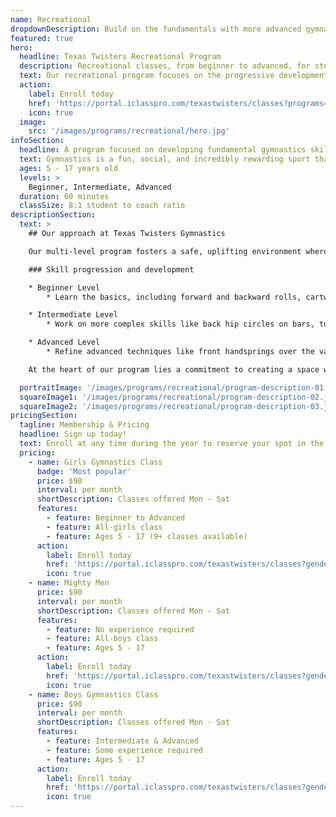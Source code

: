 ```yaml
---
name: Recreational
dropdownDescription: Build on the fundamentals with more advanced gymnastics skills.
featured: true
hero:
  headline: Texas Twisters Recreational Program
  description: Recreational classes, from beginner to advanced, for students age 5+ with a focus on developing and refining fundamental gymnastics skills on bars, beam, floor, vault, and trampolines.
  text: Our recreational program focuses on the progressive development of gymnastics skills from the ground up, with an emphasis on fun and safety in an encouraging environment.
  action:
    label: Enroll today
    href: 'https://portal.iclasspro.com/texastwisters/classes?programs=16'
    icon: true
  image:
    src: '/images/programs/recreational/hero.jpg'
infoSection:
  headline: A program focused on developing fundamental gymnastics skills
  text: Gymnastics is a fun, social, and incredibly rewarding sport that builds core movement skills and a healthy level of self-confidence, courage and discipline.
  ages: 5 - 17 years old
  levels: >
    Beginner, Intermediate, Advanced
  duration: 60 minutes
  classSize: 8:1 student to coach ratio
descriptionSection:
  text: >
    ## Our approach at Texas Twisters Gymnastics

    Our multi-level program fosters a safe, uplifting environment where kids progress at their own pace. With low student to coach ratios, we can ensure an optimal amount of hands-on coaching for each student and a wide variety of events and drills every week.

    ### Skill progression and development

    * Beginner Level
        * Learn the basics, including forward and backward rolls, cartwheels, and handstands. Develop strength and flexibility through exercises like straight-arm bridge holds. Get introduced to vaulting with squat-ons and dive rolls, and begin bar work with pike glide swings and pullovers. Build balance on the beam with relevè walks and straight jumps.

    * Intermediate Level
        * Work on more complex skills like back hip circles on bars, tuck jumps on beam, and handstand flatbacks on vault. Introduce backbends, handstand forward rolls, and round-off rebounds to floor tumbling. Continue to build strength, flexibility, and confidence.

    * Advanced Level
        * Refine advanced techniques like front handsprings over the vault, round-off back handsprings on floor, and front hip circles on bars. Challenge balance and precision on the beam with split jumps, full turns, and cartwheels. Prepare for higher-level gymnastics with a focus on technique and performance.

    At the heart of our program lies a commitment to creating a space where children can explore the remarkable potential of their talent. Through highly-skilled coaching with an emphasis on safety, we aim to inspire a sense of accomplishment, intent on helping each child grow not only as an athlete but as a confident, disciplined individual.

  portraitImage: '/images/programs/recreational/program-description-01.jpg'
  squareImage1: '/images/programs/recreational/program-description-02.jpg'
  squareImage2: '/images/programs/recreational/program-description-03.jpg'
pricingSection:
  tagline: Membership & Pricing
  headline: Sign up today!
  text: Enroll at any time during the year to reserve your spot in the class. Looking to practice than once a week? Ask us about our multi-class discounts!
  pricing:
    - name: Girls Gymnastics Class
      badge: 'Most popular'
      price: $90
      interval: per month
      shortDescription: Classes offered Mon - Sat
      features:
        - feature: Beginner to Advanced
        - feature: All-girls class
        - feature: Ages 5 - 17 (9+ classes available)
      action:
        label: Enroll today
        href: 'https://portal.iclasspro.com/texastwisters/classes?genders=0&programs=16'
        icon: true
    - name: Mighty Men
      price: $90
      interval: per month
      shortDescription: Classes offered Mon - Sat
      features:
        - feature: No experience required
        - feature: All-boys class
        - feature: Ages 5 - 17
      action:
        label: Enroll today
        href: 'https://portal.iclasspro.com/texastwisters/classes?genders=1&programs=16'
        icon: true
    - name: Boys Gymnastics Class
      price: $90
      interval: per month
      shortDescription: Classes offered Mon - Sat
      features:
        - feature: Intermediate & Advanced
        - feature: Some experience required
        - feature: Ages 5 - 17
      action:
        label: Enroll today
        href: 'https://portal.iclasspro.com/texastwisters/classes?genders=1&levels=3,7&programs=16'
        icon: true
---
```

